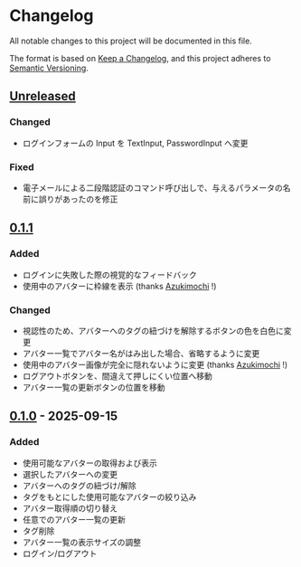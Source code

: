 # Changelog

All notable changes to this project will be documented in this file.

The format is based on [Keep a Changelog](https://keepachangelog.com/en/1.1.0/),
and this project adheres to [Semantic Versioning](https://semver.org/spec/v2.0.0.html).

## [Unreleased]
### Changed
- ログインフォームの Input を TextInput, PasswordInput へ変更

### Fixed
- 電子メールによる二段階認証のコマンド呼び出しで、与えるパラメータの名前に誤りがあったのを修正

[Unreleased]: https://github.com/pluslatte/vrc-avatar-switcher/compare/v0.1.1...HEAD

## [0.1.1]
### Added
- ログインに失敗した際の視覚的なフィードバック
- 使用中のアバターに枠線を表示 (thanks [Azukimochi](https://github.com/Azukimochi) !)

### Changed
- 視認性のため、アバターへのタグの紐づけを解除するボタンの色を白色に変更
- アバター一覧でアバター名がはみ出した場合、省略するように変更
- 使用中のアバター画像が完全に隠れないように変更 (thanks [Azukimochi](https://github.com/Azukimochi) !)
- ログアウトボタンを、間違えて押しにくい位置へ移動
- アバター一覧の更新ボタンの位置を移動

[0.1.1]: https://github.com/pluslatte/vrc-avatar-switcher/releases/tag/v0.1.1

## [0.1.0] - 2025-09-15
### Added
- 使用可能なアバターの取得および表示
- 選択したアバターへの変更
- アバターへのタグの紐づけ/解除
- タグをもとにした使用可能なアバターの絞り込み
- アバター取得順の切り替え
- 任意でのアバター一覧の更新
- タグ削除
- アバター一覧の表示サイズの調整
- ログイン/ログアウト

[0.1.0]: https://github.com/pluslatte/vrc-avatar-switcher/releases/tag/v0.1.0